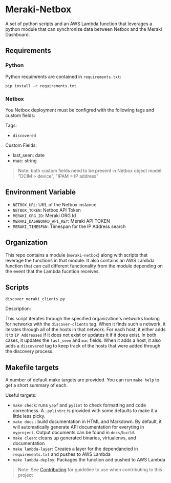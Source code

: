# Meraki-Netbox

A set of python scripts and an AWS Lambda function that leverages a python module that can synchronize data between Netbox and the Meraki Dashboard.

## Requirements
### Python

Python requimrents are contained in `requirements.txt`:

`pip install -r requirements.txt`

### Netbox

You Netbox deployment must be configred with the following tags and custom fields:

Tags:
  - `discovered`

Custom Fields:
  - last_seen: date
  - mac: string
  > Note:  both custom fields need to be present in Netbox object model: "DCIM > device", "IPAM > IP address"

## Environment Variable
* `NETBOX_URL`: URL of the Netbox instance
* `NETBOX_TOKEN`: Netbox API Token 
* `MERAKI_ORG_ID`: Meraki ORG Id
* `MERAKI_DASHBOARD_API_KEY`: Meraki API TOKEN
* `MERAKI_TIMESPAN`: Timespan for the IP Address search

## Organization

This repo contains a module (`meraki-netbox`) along with scripts that leverage the functions in that module.  It also contains an AWS Lambda function that can call different functionality from the module depending on the event that the Lambda fucntion receives.

## Scripts

`discover_meraki_clients.py`

Description: 

This script iterates through the specified organization's networks looking for networks with the `discover-clients` tag.  When it finds such a network, it iterates through all of the hosts in that network.  For each host, it either adds it to `IP Addresses` if it does not exist or updates it if it does exist.  In both cases, it updates the `last_seen` and `mac` fields.  When it adds a host, it also adds a `discovered` tag to keep track of the hosts that were added through the discovery process.

## Makefile targets

A number of default make targets are provided.  You can run `make help` to get a short summary of each.

Useful targets:
  * `make check`: runs `yapf` and `pylint` to check formatting and code correctness.  A `.pylintrc` is  provided with some defaults to make it a little less picky.
  * `make docs` : build documentation in HTML and Markdown.  By default, it will automatically generate API documentation for everyting in `myproject`.  Output documents can be found in `docs/build`.
  * `make clean`: cleans up generated binaries, virtualenvs, and documentation
  * `make lambda-layer`: Creates a layer for the dependancied in `requirements.txt` and pushes to AWS Lambda
  * `make lambda-deploy`: Packages the function and pushed to AWS Lambda

> Note: See [Contributing](CONTRIBUTING.md) for guideline to use when contributing to this project
